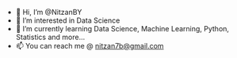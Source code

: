 - 👋 Hi, I’m @NitzanBY
- 👀 I’m interested in Data Science
- 🌱 I’m currently learning Data Science, Machine Learning, Python, Statistics and more...
- 📫 You can reach me @ nitzan7b@gmail.com

<!---
NitzanBY/NitzanBY is a ✨ special ✨ repository because its `README.md` (this file) appears on your GitHub profile.
You can click the Preview link to take a look at your changes.
--->
